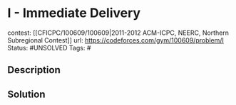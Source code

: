 # I - Immediate Delivery

contest: [[CFICPC/100609/100609|2011-2012 ACM-ICPC, NEERC, Northern Subregional Contest]]
url: https://codeforces.com/gym/100609/problem/I
Status: #UNSOLVED
Tags: #

## Description

## Solution

